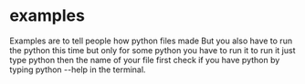 # examples

Examples are to tell people how python files made
But you also have to run the python this time but only for some python you have to run it
to run it just type python then the name of your file
first check if you have python by typing python --help in the terminal.
